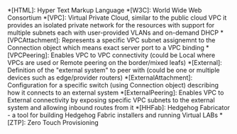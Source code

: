 *[HTML]: Hyper Text Markup Language
*[W3C]: World Wide Web Consortium
*[VPC]: Virtual Private Cloud, similar to the public cloud VPC it provides an isolated private network for the resources with support for multiple subnets each with user-provided VLANs and on-demand DHCP
*[VPCAttachment]: Represents a specific VPC subnet assignemnt to the Connection object which means exact server port to a VPC binding
*[VPCPeering]: Enables VPC to VPC connectivity (could be Local where VPCs are used or Remote peering on the border/mixed leafs)
*[External]: Definition of the "external system" to peer with (could be one or multiple devices such as edge/provider routers)
*[ExternalAttachment]: Configuration for a specific switch (using Connection object) describing how it connects to an external system
*[ExternalPeering]: Enables VPC to External connectivity by exposing specific VPC subnets to the external system and allowing inbound routes from it
*[HHFab]: Hedgehog Fabricator - a tool for building Hedgehog Fabric installers and running Virtual LABs
*[ZTP]: Zero Touch Provisioning
